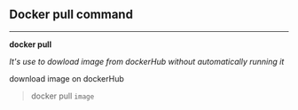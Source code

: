 <!-- @format -->

## Docker pull command

---

**docker pull**

_It's use to dowload image from dockerHub without automatically running it_

download image on dockerHub

> docker pull `image`
